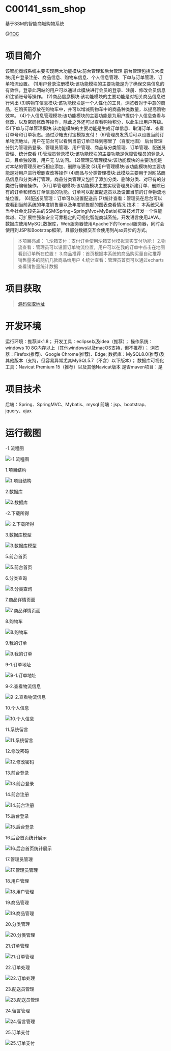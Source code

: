 # C00141_ssm_shop
基于SSM的智能商城购物系统

@[TOC](基于SSM的智能商城购物系统)
# 项目简介

该智能商城系统主要实现两大功能模块:前台管理和后台管理
前台管理包括五大模块:用户登录注册、商品信息、购物车信息、个人信息管理、下单与订单管理、订单物流设置。
(1)用户登录注册模块:该功能模块的主要功能是为了确保交易信息的有效性，登录此网站的用户可以通过此模块进行会员的登录、注册、修改会员信息和注销账号等操作。
(2)商品信息模块:该功能模块的主要功能是对相关商品信息进行列出
(3)购物车信息模块:该功能模块是一个人性化的工具，浏览者对于中意的商品，在购买前存放在购物车中，并可以增减购物车中的商品种类数量，以提高购物效率。
(4)个人信息管理模块:该功能模块的主要功能是为用户提供个人信息查看与修改，以及密码修改等操作，除此之外还可以查看购物积分，以此生出用户等级。
(5)下单与订单管理模块:该功能模块的主要功能是生成订单信息、取消订单、查看订单号和订单状态。通过沙箱支付宝模拟支付！
(6)管理员发货后可以设置当前订单物流地址，用户在前台可以看到当前订单已经到哪里了（百度地图）
后台管理分别为管理员登录、管理员管理、用户管理、商品与分类管理、订单管理、配送员管理、统计查看
(1)管理员登录模块:该功能模块的主要功能是保障管理员的登录入口，且单独设置，用户无
法访问。
(2)管理员管理模块:该功能模块的主要功能是对本站的管理员进行相应添加、删除与更改
(3)用户管理模块:该功能模块的主要功能是对用户进行增删查改等操作
(4)商品与分类管理模块:此模块主要用于对网站商品信息和分类进行管理，商品分类管理又包括了添加分类、删除分类、对已有的分类进行编辑操作。
(5)订单管理模块:该功能模块主要实现管理员新建订单、删除已有的订单和修改订单信息的功能。订单可以配置配送员以及设置当前的订单物流地址位置。
(6)配送员管理：订单可以设置配送员
(7)统计查看：管理员在后台可以查看到当前系统的年度销售量以及年度销售额的图表查看情况
技术：
本系统采用当今社会比较先进的SSM(Spring+SpringMvc+MyBatis)框架技术开发一个性能优越、可扩展性强和安全可靠稳定的可视化智能商城系统。开发语言使用JAVA，数据库使用MySQL数据库，Web服务器使用Apache下的Tomcat服务器，同时会使用到JSP和Bootstrap框架，且部分数据交互会使用到Ajax异步的方式。



> 本项目亮点：
> 1.沙箱支付：支付订单使用沙箱支付模拟真实支付功能！
> 2.物流查看：管理员可以设置订单物流位置，用户可以在我的订单中点击在地图看到订单所在位置！
> 3.商品推荐：首页根据本系统的商品购买量自动推荐销售量多的随机几款商品给用户
> 4.统计查看：管理员首页可以通过echarts查看销售量统计数据



 # 项目获取
> [源码获取地址](http://www.manoncode.cn/details?id=141)

 
# 开发环境

运行环境：推荐jdk1.8；
开发工具：eclipse以及idea（推荐）；
操作系统：windows 10 8G内存以上（其他windows以及macOS支持，但不推荐）；
浏览器：Firefox(推荐)、Google Chrome(推荐)、Edge;
数据库：MySQL8.0(推荐)及其他版本（支持，但容易异常尤其MySQL5.7（不含）以下版本）；
数据库可视化工具：Navicat Premium 15（推荐）以及其他Navicat版本
是否maven项目：是


 # 项目技术
 
后端：Spring、SpringMVC、Mybatis、mysql
前端：jsp、bootstrap、jquery、ajax

 # 运行截图
 


  -1.流程图 

![-1.流程图](https://img-blog.csdnimg.cn/img_convert/f008112b20fe64f0655d7ae072e8d0e6.png)

  1.项目结构 

![1.项目结构](https://img-blog.csdnimg.cn/img_convert/d33dc76736d011335f04725ca8df468b.png)

  2.数据库 

![2.数据库](https://img-blog.csdnimg.cn/img_convert/c20b33da0d9a98a1ea9e4c6350c6c3c0.png)

  -2.下载所得 

![-2.下载所得](https://img-blog.csdnimg.cn/img_convert/9d4a7d8769389d24d41ff7f0c3bd0b45.png)

  3.数据库模型 

![3.数据库模型](https://img-blog.csdnimg.cn/img_convert/d8884d7bd3f5c5315466b78a849a2ee1.png)

  5.前台首页 

![5.前台首页](https://img-blog.csdnimg.cn/img_convert/f5bb300f81fed4ae8a3a1504ed82acd2.png)

  6.分类查询 

![6.分类查询](https://img-blog.csdnimg.cn/img_convert/527ab400f9b2b4f472aee530e7fc0ae4.png)

  7.商品详情页面 

![7.商品详情页面](https://img-blog.csdnimg.cn/img_convert/718de4b82384f696440541fee9ae637b.png)

  8.购物车 

![8.购物车](https://img-blog.csdnimg.cn/img_convert/410a66b01a5a18e379d1a9805e462137.png)

  9.我的订单 

![9.我的订单](https://img-blog.csdnimg.cn/img_convert/e1d34c8b125bcca98a54cd9fc7bb54f5.png)

  9-1.订单地址 

![9-1.订单地址](https://img-blog.csdnimg.cn/img_convert/b2bdd5241e146f6dbb628085a63a1292.png)

  9-2.查看物流信息 

![9-2.查看物流信息](https://img-blog.csdnimg.cn/img_convert/e101f59e8beab006ee0ae8d27a05cae1.png)

  10.个人信息 

![10.个人信息](https://img-blog.csdnimg.cn/img_convert/20334ec8cba5e0762bb8d1ede66267b5.png)

  11.系统留言 

![11.系统留言](https://img-blog.csdnimg.cn/img_convert/141b1fd3a3bc459307e9f583b1ee7014.png)

  12.修改密码 

![12.修改密码](https://img-blog.csdnimg.cn/img_convert/f2a9e5fc6c52775ccb008cb56b32b422.png)

  13.前台登录 

![13.前台登录](https://img-blog.csdnimg.cn/img_convert/05dc800a0829e714be323c4a007a22cd.png)

  14.前台注册 

![14.前台注册](https://img-blog.csdnimg.cn/img_convert/5faae1a47fe239f2e1391b21ad0dd954.png)

  15.后台登录 

![15.后台登录](https://img-blog.csdnimg.cn/img_convert/6a609645d8d4be4d171a29c048981809.png)

  16.后台首页统计展示 

![16.后台首页统计展示](https://img-blog.csdnimg.cn/img_convert/a89cb3da70f3b9a5f3802110df5138d7.png)

  17.管理员管理 

![17.管理员管理](https://img-blog.csdnimg.cn/img_convert/cac337b1d09a59abbb306c438b760630.png)

  18.用户管理 

![18.用户管理](https://img-blog.csdnimg.cn/img_convert/5d2c8991ebd4d0dc7ad289a335015d03.png)

  19.商品管理 

![19.商品管理](https://img-blog.csdnimg.cn/img_convert/1072b1987ca5ac12f2fd649507d23848.png)

  20.分类管理 

![20.分类管理](https://img-blog.csdnimg.cn/img_convert/afb77f80a1f9b7ffd048495cb3fd9c2e.png)

  21.订单管理 

![21.订单管理](https://img-blog.csdnimg.cn/img_convert/e64a91342fda2b3809c6012fc58cac27.png)

  22.订单处理 

![22.订单处理](https://img-blog.csdnimg.cn/img_convert/fc7096b770186664da63fc2d65e323a9.png)

  23.配送员管理 

![23.配送员管理](https://img-blog.csdnimg.cn/img_convert/c66a9793bc0c5e7ce42bd3c5337d331d.png)

  24.留言管理 

![24.留言管理](https://img-blog.csdnimg.cn/img_convert/256666ef485006e764542806b6c4d841.png)

  25.订单支付 

![25.订单支付](https://img-blog.csdnimg.cn/img_convert/4c24b7232c3b67108030509917616db1.png)

